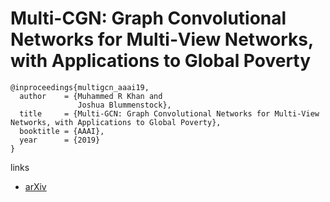 # Multi-CGN: Graph Convolutional Networks for Multi‐View Networks, with Applications to Global Poverty

```
@inproceedings{multigcn_aaai19,
  author    = {Muhammed R Khan and
               Joshua Blummenstock},
  title     = {Multi-GCN: Graph Convolutional Networks for Multi-View Networks, with Applications to Global Poverty},
  booktitle = {AAAI},
  year      = {2019}
}
```

links
- [arXiv](https://arxiv.org/abs/1901.11213)
